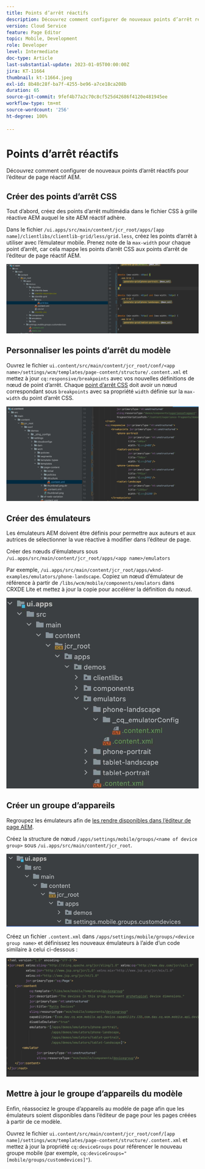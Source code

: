 ```yaml
---
title: Points d’arrêt réactifs
description: Découvrez comment configurer de nouveaux points d’arrêt réactifs pour l’éditeur de page réactif AEM.
version: Cloud Service
feature: Page Editor
topic: Mobile, Development
role: Developer
level: Intermediate
doc-type: Article
last-substantial-update: 2023-01-05T00:00:00Z
jira: KT-11664
thumbnail: kt-11664.jpeg
exl-id: 8b48c28f-ba7f-4255-be96-a7ce18ca208b
duration: 65
source-git-commit: 9fef4b77a2c70c8cf525d42686f4120e481945ee
workflow-type: tm+mt
source-wordcount: '256'
ht-degree: 100%

---
```


# Points d’arrêt réactifs

Découvrez comment configurer de nouveaux points d’arrêt réactifs pour l’éditeur de page réactif AEM.

## Créer des points d’arrêt CSS

Tout d’abord, créez des points d’arrêt multimédia dans le fichier CSS à grille réactive AEM auquel le site AEM réactif adhère.

Dans le fichier `/ui.apps/src/main/content/jcr_root/apps/[app name]/clientlibs/clientlib-grid/less/grid.less`, créez les points d’arrêt à utiliser avec l’émulateur mobile. Prenez note de la `max-width` pour chaque point d’arrêt, car cela mappe les points d’arrêt CSS aux points d’arrêt de l’éditeur de page réactif AEM.

![Création de points d’arrêt réactifs.](./assets/responsive-breakpoints/create-new-breakpoints.jpg)

## Personnaliser les points d’arrêt du modèle

Ouvrez le fichier `ui.content/src/main/content/jcr_root/conf/<app name>/settings/wcm/templates/page-content/structure/.content.xml` et mettez à jour `cq:responsive/breakpoints` avec vos nouvelles définitions de nœud de point d’arrêt. Chaque [point d’arrêt CSS](#create-new-css-breakpoints) doit avoir un nœud correspondant sous `breakpoints` avec sa propriété `width` définie sur la `max-width` du point d’arrêt CSS.

![Personnalisation des points d’arrêt réactifs du modèle.](./assets/responsive-breakpoints/customize-template-breakpoints.jpg)

## Créer des émulateurs

Les émulateurs AEM doivent être définis pour permettre aux auteurs et aux autrices de sélectionner la vue réactive à modifier dans l’éditeur de page.

Créer des nœuds d’émulateurs sous `/ui.apps/src/main/content/jcr_root/apps/<app name>/emulators`

Par exemple, `/ui.apps/src/main/content/jcr_root/apps/wknd-examples/emulators/phone-landscape`. Copiez un nœud d’émulateur de référence à partir de `/libs/wcm/mobile/components/emulators` dans CRXDE Lite et mettez à jour la copie pour accélérer la définition du nœud.

![Création d’émulateurs.](./assets/responsive-breakpoints/create-new-emulators.jpg)

## Créer un groupe d’appareils

Regroupez les émulateurs afin de [les rendre disponibles dans l’éditeur de page AEM](#update-the-templates-device-group).

Créez la structure de nœud `/apps/settings/mobile/groups/<name of device group>` sous `/ui.apps/src/main/content/jcr_root`.

![Création d’un groupe d’appareils.](./assets/responsive-breakpoints/create-new-device-group.jpg)

Créez un fichier `.content.xml` dans `/apps/settings/mobile/groups/<device group name>` et définissez les nouveaux émulateurs à l’aide d’un code similaire à celui ci-dessous :

![Création d’un appareil.](./assets/responsive-breakpoints/create-new-device.jpg)

## Mettre à jour le groupe d’appareils du modèle

Enfin, réassociez le groupe d’appareils au modèle de page afin que les émulateurs soient disponibles dans l’éditeur de page pour les pages créées à partir de ce modèle.

Ouvrez le fichier `ui.content/src/main/content/jcr_root/conf/[app name]/settings/wcm/templates/page-content/structure/.content.xml` et mettez à jour la propriété `cq:deviceGroups` pour référencer le nouveau groupe mobile (par exemple, `cq:deviceGroups="[mobile/groups/customdevices]"`).
